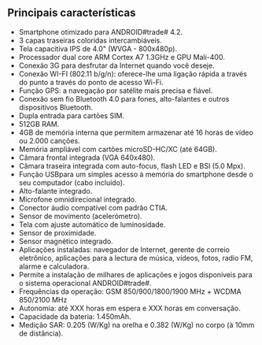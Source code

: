## Principais características

* Smartphone otimizado para ANDROID#trade# 4.2.
* 3 capas traseiras coloridas intercambiáveis.
* Tela capacitiva IPS de 4.0" (WVGA - 800x480p).
* Processador dual core ARM Cortex A7 1.3GHz e GPU Mali-400.
* Conexão 3G para desfrutar da Internet quando você deseje.
* Conexão WI-FI (802.11 b/g/n): oferece-lhe uma ligação rápida a través do punto a través do ponto de acesso Wi-Fi.
* Função GPS:  a navegação por satélite mais precisa e fiável.
* Conexão sem fio Bluetooth 4.0 para fones, alto-falantes e outros dispositivos Bluetooth.
* Dupla entrada para cartões SIM.
* 512GB RAM.
* 4GB de memória interna que permitem armazenar até 16 horas de vídeo ou 2.000 canções.
* Memória ampliável com cartões microSD-HC/XC (até 64GB).
* Câmara frontal integrada (VGA 640x480).
* Câmara traseira integrada com auto-focus, flash LED e BSI (5.0 Mpx).
* Função USBpara um simples acesso à memória do smartphone desde o seu computador (cabo incluído).
* Alto-falante integrado.
* Microfone omnidirecional integrado.
* Conector áudio compatível com padrão CTIA.
* Sensor de movimento (acelerómetro).
* Tela com ajuste automático de luminosidade.
* Sensor de proximidade.
* Sensor magnético integrado.
* Aplicações instaladas: navegador de Internet, gerente de correio eletrônico, aplicações para a lectura de música, vídeos, fotos, radio FM, alarme e calculadora.
* Permite a instalação de milhares de aplicações e jogos disponíveis para o sistema operacional ANDROID#trade#.
* Frequências da operação: GSM 850/900/1800/1900 MHz + WCDMA 850/2100 MHz
* Autonomia: até XXX horas em espera e XXX horas em conversação.
* Capacidade da bateria: 1.450mAh.
* Medição SAR: 0.205 (W/Kg) na orelha e 0.382 (W/Kg) no corpo (à 10mm de distância).
